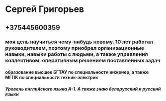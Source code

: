 # Сергей Григорьев
## +375445600359
### моя цель научиться чему-нибудь новому. 10 лет работал руководителем, поэтому приобрел организационные навыки, навыки работы с людьми, а также управления коллективом, оперативным решением поставленных задач
#### образование высшее БГТАУ по специальности инженер, а также МГПК по специальности техник-электрик
##### Уровень английского языка А-1. А также знаю белорусский и русский языки